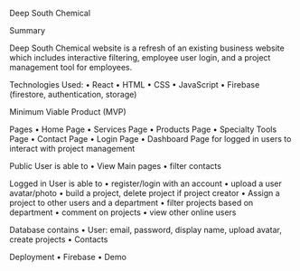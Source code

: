 Deep South Chemical

Summary

Deep South Chemical website is a refresh of an existing business website which includes interactive filtering, employee user login, and a project management tool for employees.

Technologies Used:
	• React 
	• HTML
	• CSS
	• JavaScript
	• Firebase (firestore, authentication, storage)

Minimum Viable Product (MVP)

Pages
	• Home Page 
	• Services Page
	• Products Page
	• Specialty Tools Page
	• Contact Page
	• Login Page
	• Dashboard Page for logged in users to interact with project management

Public User is able to
	• View Main pages
	• filter contacts
    
Logged in User is able to
	• register/login with an account
	• upload a user avatar/photo
	• build a project, delete project if project creator
	• Assign a project to other users and a department
	• filter projects based on department
	• comment on projects
	• view other online users
	
Database contains
	• User: email, password, display name, upload avatar, create projects
	• Contacts

Deployment
	• Firebase
	• Demo
